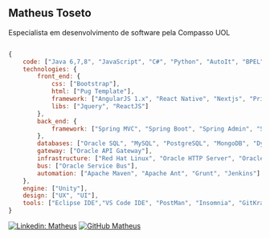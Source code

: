 <h2> Matheus Toseto</h2>
<p>Especialista em desenvolvimento de software pela Compasso UOL</p>

```javascript

{
    code: ["Java 6,7,8", "JavaScript", "C#", "Python", "AutoIt", "BPEL"],
    technologies: {
        front_end: {
            css: ["Bootstrap"],
            html: ["Pug Template"],
            framework: ["AngularJS 1.x", "React Native", "Nextjs", "PrimeFaces", "JSP"],
            libs: ["Jquery", "ReactJS"]
        },
        back_end: {
            framework: ["Spring MVC", "Spring Boot", "Spring Admin", "Spring Security", "Nodejs"]
        },
        databases: ["Oracle SQL", "MySQL", "PostgreSQL", "MongoDB", "DynamoDB"],
        gateway: ["Oracle API Gateway"],
        infrastructure: ["Red Hat Linux", "Oracle HTTP Server", "Oracle WebLogic Server", "Oracle WebLogic Portal"],
        bus: ["Oracle Service Bus"],
        automation: ["Apache Maven", "Apache Ant", "Grunt", "Jenkins"]
    },
    engine: ["Unity"],
    design: ["UX", "UI"],
    tools: ["Eclipse IDE","VS Code IDE", "PostMan", "Insomnia", "GitKraken"]
}

```


[![Linkedin: Matheus](https://img.shields.io/badge/-Matheus%20Toseto-blue?style=flat-square&logo=Linkedin&logoColor=white&link=https://www.linkedin.com/in/matheus-toseto/)](https://www.linkedin.com/in/matheus-toseto/)
[![GitHub Matheus](https://img.shields.io/github/followers/matheustoseto?label=follow&style=social)](https://github.com/matheustoseto)
